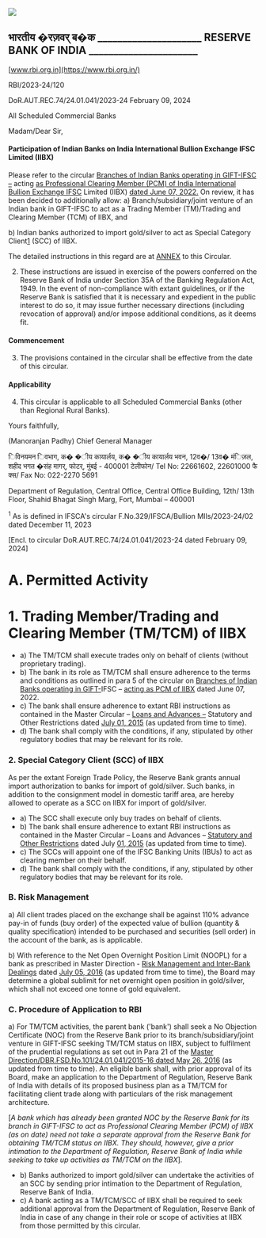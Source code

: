 ![](_page_0_Picture_0.jpeg)

## भारतीय �रज़वर् ब�क **\_\_\_\_\_\_\_\_\_\_\_\_\_\_\_\_\_\_\_\_\_ RESERVE BANK OF INDIA \_\_\_\_\_\_\_\_\_\_\_\_\_\_\_\_\_\_\_\_\_\_**

[www.rbi.org.in](https://www.rbi.org.in/)

RBI/2023-24/120

DoR.AUT.REC.74/24.01.041/2023-24 February 09, 2024

All Scheduled Commercial Banks

Madam/Dear Sir,

#### **Participation of Indian Banks on India International Bullion Exchange IFSC Limited (IIBX)**

Please refer to the circular [Branches of Indian Banks operating in GIFT-IFSC –](https://www.rbi.org.in/Scripts/NotificationUser.aspx?Id=12330&Mode=0) acting [as Professional Clearing Member \(PCM\) of India International Bullion Exchange IFSC](https://www.rbi.org.in/Scripts/NotificationUser.aspx?Id=12330&Mode=0)  Limited (IIBX) [dated June 07, 2022.](https://www.rbi.org.in/Scripts/NotificationUser.aspx?Id=12330&Mode=0) On review, it has been decided to additionally allow: a) Branch/subsidiary/joint venture of an Indian bank in GIFT-IFSC to act as a Trading Member (TM)/Trading and Clearing Member (TCM) of IIBX, and

b) Indian banks authorized to import gold/silver to act as Special Category Client[1](#page-0-0) (SCC) of IIBX.

The detailed instructions in this regard are at [ANNEX](#page-1-0) to this Circular.

2. These instructions are issued in exercise of the powers conferred on the Reserve Bank of India under Section 35A of the Banking Regulation Act, 1949. In the event of non-compliance with extant guidelines, or if the Reserve Bank is satisfied that it is necessary and expedient in the public interest to do so, it may issue further necessary directions (including revocation of approval) and/or impose additional conditions, as it deems fit.

#### **Commencement**

3. The provisions contained in the circular shall be effective from the date of this circular.

#### **Applicability**

4. This circular is applicable to all Scheduled Commercial Banks (other than Regional Rural Banks).

Yours faithfully,

(Manoranjan Padhy) Chief General Manager

िविनयमन िवभाग, क� �ीय कायार्लय, क� �ीय कायार्लय भवन, 12व�/ 13व� मंिज़ल, शहीद भगत �संह मागर्, फोटर्, मुंबई - 400001 टेलीफोन/ Tel No: 22661602, 22601000 फै क्स/ Fax No: 022-2270 5691

Department of Regulation, Central Office, Central Office Building, 12th/ 13th Floor, Shahid Bhagat Singh Marg, Fort, Mumbai – 400001

<span id="page-0-0"></span><sup>1</sup> As is defined in IFSCA's circular F.No.329/IFSCA/Bullion MIIs/2023-24/02 dated December 11, 2023

<span id="page-1-0"></span>[Encl. to circular DoR.AUT.REC.74/24.01.041/2023-24 dated February 09, 2024]

# **A. Permitted Activity**

# **1. Trading Member/Trading and Clearing Member (TM/TCM) of IIBX**

- a) The TM/TCM shall execute trades only on behalf of clients (without proprietary trading).
- b) The bank in its role as TM/TCM shall ensure adherence to the terms and conditions as outlined in para 5 of the circular on [Branches of Indian Banks operating in GIFT-](https://www.rbi.org.in/Scripts/NotificationUser.aspx?Id=12330&Mode=0)IFSC – [acting as PCM of IIBX](https://www.rbi.org.in/Scripts/NotificationUser.aspx?Id=12330&Mode=0) dated June 07, 2022.
- c) The bank shall ensure adherence to extant RBI instructions as contained in the Master Circular – [Loans and Advances –](https://www.rbi.org.in/Scripts/BS_ViewMasCirculardetails.aspx?id=9902) Statutory and Other Restrictions dated [July 01, 2015](https://www.rbi.org.in/Scripts/BS_ViewMasCirculardetails.aspx?id=9902) (as updated from time to time).
- d) The bank shall comply with the conditions, if any, stipulated by other regulatory bodies that may be relevant for its role.

### **2. Special Category Client (SCC) of IIBX**

As per the extant Foreign Trade Policy, the Reserve Bank grants annual import authorization to banks for import of gold/silver. Such banks, in addition to the consignment model in domestic tariff area, are hereby allowed to operate as a SCC on IIBX for import of gold/silver.

- a) The SCC shall execute only buy trades on behalf of clients.
- b) The bank shall ensure adherence to extant RBI instructions as contained in the Master Circular – Loans and Advances – [Statutory and Other Restrictions](https://www.rbi.org.in/Scripts/BS_ViewMasCirculardetails.aspx?id=9902) dated July [01, 2015](https://www.rbi.org.in/Scripts/BS_ViewMasCirculardetails.aspx?id=9902) (as updated from time to time).
- c) The SCCs will appoint one of the IFSC Banking Units (IBUs) to act as clearing member on their behalf.
- d) The bank shall comply with the conditions, if any, stipulated by other regulatory bodies that may be relevant for its role.

### **B. Risk Management**

a) All client trades placed on the exchange shall be against 110% advance pay-in of funds (buy order) of the expected value of bullion (quantity & quality specification) intended to be purchased and securities (sell order) in the account of the bank, as is applicable.

b) With reference to the Net Open Overnight Position Limit (NOOPL) for a bank as prescribed in Master Direction - [Risk Management and Inter-Bank Dealings](https://www.rbi.org.in/scripts/BS_ViewMasDirections.aspx?id=10485) dated [July 05, 2016](https://www.rbi.org.in/scripts/BS_ViewMasDirections.aspx?id=10485) (as updated from time to time), the Board may determine a global sublimit for net overnight open position in gold/silver, which shall not exceed one tonne of gold equivalent.

### **C. Procedure of Application to RBI**

a) For TM/TCM activities, the parent bank ('bank') shall seek a No Objection Certificate (NOC) from the Reserve Bank prior to its branch/subsidiary/joint venture in GIFT-IFSC seeking TM/TCM status on IIBX, subject to fulfilment of the prudential regulations as set out in Para 21 of the [Master](https://www.rbi.org.in/Scripts/BS_ViewMasDirections.aspx?id=10425)  [Direction/DBR.FSD.No.101/24.01.041/2015-16 dated May 26, 2016](https://www.rbi.org.in/Scripts/BS_ViewMasDirections.aspx?id=10425) (as updated from time to time). An eligible bank shall, with prior approval of its Board, make an application to the Department of Regulation, Reserve Bank of India with details of its proposed business plan as a TM/TCM for facilitating client trade along with particulars of the risk management architecture.

[*A bank which has already been granted NOC by the Reserve Bank for its branch in GIFT-IFSC to act as Professional Clearing Member (PCM) of IIBX (as on date) need not take a separate approval from the Reserve Bank for obtaining TM/TCM status on IIBX. They should, however, give a prior intimation to the Department of Regulation, Reserve Bank of India while seeking to take up activities as TM/TCM on the IIBX*].

- b) Banks authorized to import gold/silver can undertake the activities of an SCC by sending prior intimation to the Department of Regulation, Reserve Bank of India.
- c) A bank acting as a TM/TCM/SCC of IIBX shall be required to seek additional approval from the Department of Regulation, Reserve Bank of India in case of any change in their role or scope of activities at IIBX from those permitted by this circular.